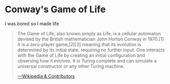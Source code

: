 # Conway's Game of Life
I was bored so I made life

> The Game of Life, also known simply as Life, is a cellular automaton devised by the British mathematician John Horton Conway in 1970.[1] It is a zero-player game,[2][3] meaning that its evolution is determined by its initial state, requiring no further input. One interacts with the Game of Life by creating an initial configuration and observing how it evolves. It is Turing complete and can simulate a universal constructor or any other Turing machine.
> 
> [—Wikipedia & Contributors](https://en.wikipedia.org/wiki/Conway%27s_Game_of_Life)
